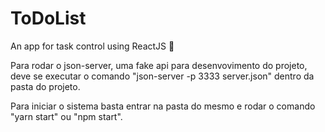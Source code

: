# ToDoList
An app for task control using ReactJS 📝

Para rodar o json-server, uma fake api para desenvovimento do projeto, deve se executar o comando "json-server -p 3333 server.json" dentro da pasta do projeto.

Para iniciar o sistema basta entrar na pasta do mesmo e rodar o comando "yarn start" ou "npm start".
